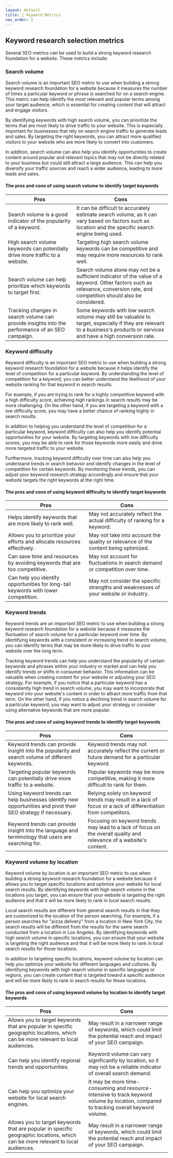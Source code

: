 ```yaml
---
layout: default
title: 🔑 Keyword Metrics
nav_order: 2
---
```


## Keyword research selection metrics

Several SEO metrics can be used to build a strong keyword research foundation for a website. These metrics include:

### Search volume
Search volume is an important SEO metric to use when building a strong keyword research foundation for a website because it measures the number of times a particular keyword or phrase is searched for on a search engine. This metric can help identify the most relevant and popular terms among your target audience, which is essential for creating content that will attract and engage visitors.

By identifying keywords with high search volume, you can prioritize the terms that are most likely to drive traffic to your website. This is especially important for businesses that rely on search engine traffic to generate leads and sales. By targeting the right keywords, you can attract more qualified visitors to your website who are more likely to convert into customers.

In addition, search volume can also help you identify opportunities to create content around popular and relevant topics that may not be directly related to your business but could still attract a large audience. This can help you diversify your traffic sources and reach a wider audience, leading to more leads and sales.

#### The pros and cons of using search volume to identify target keywords

| Pros     | Cons |
| ----------- | ----------- |
| Search volume is a good indicator of the popularity of a keyword. | It can be difficult to accurately estimate search volume, as it can vary based on factors such as location and the specific search engine being used. |
| High search volume keywords can potentially drive more traffic to a website. | Targeting high search volume keywords can be competitive and may require more resources to rank well. |
| Search volume can help prioritize which keywords to target first. | Search volume alone may not be a sufficient indicator of the value of a keyword. Other factors such as relevance, conversion rate, and competition should also be considered. |
| Tracking changes in search volume can provide insights into the performance of an SEO campaign. | Some keywords with low search volume may still be valuable to target, especially if they are relevant to a business's products or services and have a high conversion rate. | 

### Keyword difficulty

Keyword difficulty is an important SEO metric to use when building a strong keyword research foundation for a website because it helps identify the level of competition for a particular keyword. By understanding the level of competition for a keyword, you can better understand the likelihood of your website ranking for that keyword in search results.

For example, if you are trying to rank for a highly competitive keyword with a high difficulty score, achieving high rankings in search results may be more challenging. On the other hand, if you are targeting a keyword with a low difficulty score, you may have a better chance of ranking highly in search results.

In addition to helping you understand the level of competition for a particular keyword, keyword difficulty can also help you identify potential opportunities for your website. By targeting keywords with low difficulty scores, you may be able to rank for those keywords more easily and drive more targeted traffic to your website.

Furthermore, tracking keyword difficulty over time can also help you understand trends in search behavior and identify changes in the level of competition for certain keywords. By monitoring these trends, you can adjust your keyword research strategy accordingly and ensure that your website targets the right keywords at the right time.

#### The pros and cons of using keyword difficulty to identify target keywords

| Pros     | Cons |
| ----------- | ----------- |
| Helps identify keywords that are more likely to rank well. | May not accurately reflect the actual difficulty of ranking for a keyword. |
| Allows you to prioritize your efforts and allocate resources effectively. | May not take into account the quality or relevance of the content being optimized. |
| Can save time and resources by avoiding keywords that are too competitive. | May not account for fluctuations in search demand or competition over time. |
| Can help you identify opportunities for long-tail keywords with lower competition. | May not consider the specific strengths and weaknesses of your website or industry. | 

### Keyword trends

Keyword trends are an important SEO metric to use when building a strong keyword research foundation for a website because it measures the fluctuation of search volume for a particular keyword over time. By identifying keywords with a consistent or increasing trend in search volume, you can identify terms that may be more likely to drive traffic to your website over the long term.

Tracking keyword trends can help you understand the popularity of certain keywords and phrases within your industry or market and can help you identify trends or shifts in consumer behavior. This information can be valuable when creating content for your website or adjusting your SEO strategy. For example, if you notice that a particular keyword has a consistently high trend in search volume, you may want to incorporate that keyword into your website's content in order to attract more traffic from that term. On the other hand, if you notice a declining trend in search volume for a particular keyword, you may want to adjust your strategy or consider using alternative keywords that are more popular.

#### The pros and cons of using keyword trends to identify target keywords

| Pros     | Cons |
| ----------- | ----------- |
| Keyword trends can provide insight into the popularity and search volume of different keywords. | Keyword trends may not accurately reflect the current or future demand for a particular keyword. |
| Targeting popular keywords can potentially drive more traffic to a website. | Popular keywords may be more competitive, making it more difficult to rank for them. |
| Using keyword trends can help businesses identify new opportunities and pivot their SEO strategy if necessary. | Relying solely on keyword trends may result in a lack of focus or a lack of differentiation from competitors. |
| Keyword trends can provide insight into the language and terminology that users are searching for. | Focusing on keyword trends may lead to a lack of focus on the overall quality and relevance of a website's content. | 

### Keyword volume by location

Keyword volume by location is an important SEO metric to use when building a strong keyword research foundation for a website because it allows you to target specific locations and optimize your website for local search results. By identifying keywords with high search volume in the locations you target, you can ensure that your website is targeting the right audience and that it will be more likely to rank in local search results.

Local search results are different from general search results in that they are customized to the location of the person searching. For example, if a person searches for "pizza delivery" from a location in New York City, the search results will be different from the results for the same search conducted from a location in Los Angeles. By identifying keywords with high search volume in specific locations, you can ensure that your website is targeting the right audience and that it will be more likely to rank in local search results for those locations.

In addition to targeting specific locations, keyword volume by location can help you optimize your website for different languages and cultures. By identifying keywords with high search volume in specific languages or regions, you can create content that is targeted toward a specific audience and will be more likely to rank in search results for those locations.

#### The pros and cons of using keyword volume by location to identify target keywords

| Pros     | Cons |
| ----------- | ----------- |
| Allows you to target keywords that are popular in specific geographic locations, which can be more relevant to local audiences. | May result in a narrower range of keywords, which could limit the potential reach and impact of your SEO campaign. |
| Can help you identify regional trends and opportunities. | Keyword volume can vary significantly by location, so it may not be a reliable indicator of overall search demand. |
| Can help you optimize your website for local search engines. | It may be more time-consuming and resource-intensive to track keyword volume by location, compared to tracking overall keyword volume. |
| Allows you to target keywords that are popular in specific geographic locations, which can be more relevant to local audiences. | May result in a narrower range of keywords, which could limit the potential reach and impact of your SEO campaign. | 
